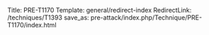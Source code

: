 Title: PRE-T1170
Template: general/redirect-index
RedirectLink: /techniques/T1393
save_as: pre-attack/index.php/Technique/PRE-T1170/index.html
